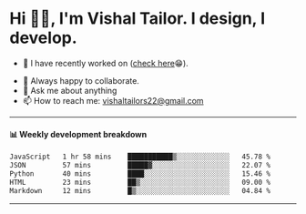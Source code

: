 # Hi 👋🏻, I'm Vishal Tailor. I design, I develop.

- 🔭 I have recently worked on ([check here](https://vishaltailor.com)😁).
<!-- - 🎦 Currently watching: JavaScript: The Hard Parts By Will Sentance. -->
- 👯 Always happy to collaborate.
- 💬 Ask me about anything
- 📫 How to reach me: <a href="mailto:vishaltailors22@gmail.com">vishaltailors22@gmail.com</a>

<hr /> 
<h4>📊 Weekly development breakdown</h4>
<!--START_SECTION:waka-->

```txt
JavaScript   1 hr 58 mins    ███████████▒░░░░░░░░░░░░░   45.78 %
JSON         57 mins         █████▓░░░░░░░░░░░░░░░░░░░   22.07 %
Python       40 mins         ████░░░░░░░░░░░░░░░░░░░░░   15.46 %
HTML         23 mins         ██▒░░░░░░░░░░░░░░░░░░░░░░   09.00 %
Markdown     12 mins         █▒░░░░░░░░░░░░░░░░░░░░░░░   04.84 %
```

<!--END_SECTION:waka-->
<hr /> 

<!-- ![](./profile-3d-contrib/profile-green-animate.svg) -->
